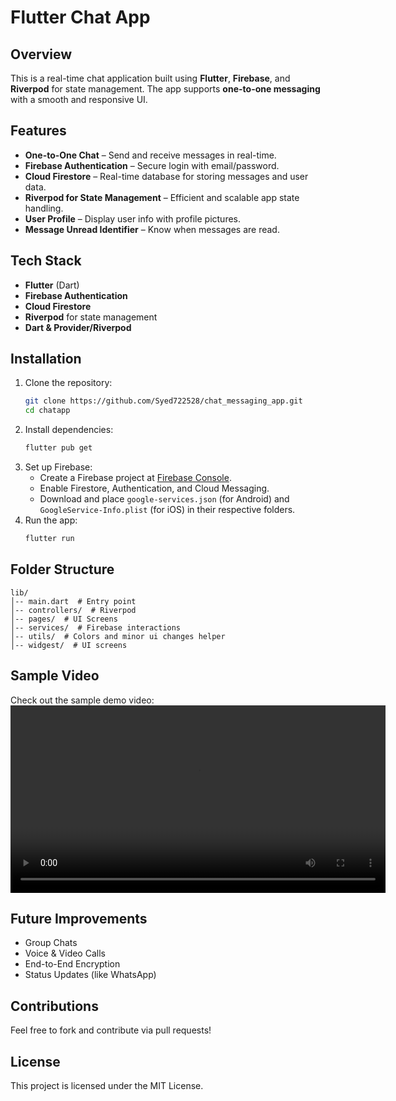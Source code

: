 # Flutter Chat App

## Overview
This is a real-time chat application built using **Flutter**, **Firebase**, and **Riverpod** for state management. The app supports **one-to-one messaging** with a smooth and responsive UI.

## Features
- **One-to-One Chat** – Send and receive messages in real-time.
- **Firebase Authentication** – Secure login with email/password.
- **Cloud Firestore** – Real-time database for storing messages and user data.
- **Riverpod for State Management** – Efficient and scalable app state handling.
- **User Profile** – Display user info with profile pictures.
- **Message Unread Identifier** – Know when messages are read.

## Tech Stack
- **Flutter** (Dart)
- **Firebase Authentication**
- **Cloud Firestore**
- **Riverpod** for state management
- **Dart & Provider/Riverpod**

## Installation
1. Clone the repository:
   ```sh
   git clone https://github.com/Syed722528/chat_messaging_app.git
   cd chatapp
   ```
2. Install dependencies:
   ```sh
   flutter pub get
   ```
3. Set up Firebase:
   - Create a Firebase project at [Firebase Console](https://console.firebase.google.com/).
   - Enable Firestore, Authentication, and Cloud Messaging.
   - Download and place `google-services.json` (for Android) and `GoogleService-Info.plist` (for iOS) in their respective folders.
4. Run the app:
   ```sh
   flutter run
   ```

## Folder Structure
```
lib/
│-- main.dart  # Entry point
│-- controllers/  # Riverpod
│-- pages/  # UI Screens
│-- services/  # Firebase interactions
│-- utils/  # Colors and minor ui changes helper
│-- widgest/  # UI screens
```

## Sample Video
Check out the sample demo video:
<video src="[Demo Video](https://github.com/Syed722528/chat_app.git/sample/demo.mp4)" controls width="600"></video>
## Future Improvements
- Group Chats
- Voice & Video Calls
- End-to-End Encryption
- Status Updates (like WhatsApp)

## Contributions
Feel free to fork and contribute via pull requests!

## License
This project is licensed under the MIT License.

